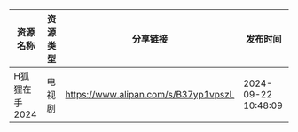 | 资源名称      | 资源类型 | 分享链接                                 | 发布时间                |
| --------- | ---- | ------------------------------------ | ------------------- |
| H狐狸在手2024 | 电视剧  | https://www.alipan.com/s/B37yp1vpszL | 2024-09-22 10:48:09 |
